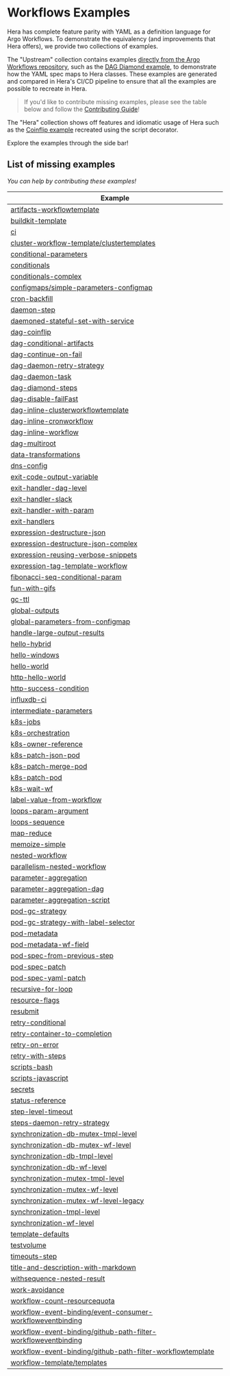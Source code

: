 # Workflows Examples

Hera has complete feature parity with YAML as a definition language for Argo Workflows. To demonstrate the equivalency
(and improvements that Hera offers), we provide two collections of examples.

The "Upstream" collection contains examples
[directly from the Argo Workflows repository](https://github.com/argoproj/argo-workflows/tree/6e97c7d/examples), such as
the [DAG Diamond example](workflows/upstream/dag_diamond.md), to demonstrate how the YAML spec maps to Hera classes.
These examples are generated and compared in Hera's CI/CD pipeline to ensure that all the examples are possible to
recreate in Hera.

> If you'd like to contribute missing examples, please see the table below and follow the
> [Contributing Guide](../CONTRIBUTING.md)!

The "Hera" collection shows off features and idiomatic usage of Hera such as the
[Coinflip example](workflows/scripts/coinflip.md) recreated using the script decorator.

Explore the examples through the side bar!

## List of **missing** examples

*You can help by contributing these examples!*

| Example |
|---------|
| [artifacts-workflowtemplate](https://github.com/argoproj/argo-workflows/blob/main/examples/artifacts-workflowtemplate.yaml) |
| [buildkit-template](https://github.com/argoproj/argo-workflows/blob/main/examples/buildkit-template.yaml) |
| [ci](https://github.com/argoproj/argo-workflows/blob/main/examples/ci.yaml) |
| [cluster-workflow-template/clustertemplates](https://github.com/argoproj/argo-workflows/blob/main/examples/cluster-workflow-template/clustertemplates.yaml) |
| [conditional-parameters](https://github.com/argoproj/argo-workflows/blob/main/examples/conditional-parameters.yaml) |
| [conditionals](https://github.com/argoproj/argo-workflows/blob/main/examples/conditionals.yaml) |
| [conditionals-complex](https://github.com/argoproj/argo-workflows/blob/main/examples/conditionals-complex.yaml) |
| [configmaps/simple-parameters-configmap](https://github.com/argoproj/argo-workflows/blob/main/examples/configmaps/simple-parameters-configmap.yaml) |
| [cron-backfill](https://github.com/argoproj/argo-workflows/blob/main/examples/cron-backfill.yaml) |
| [daemon-step](https://github.com/argoproj/argo-workflows/blob/main/examples/daemon-step.yaml) |
| [daemoned-stateful-set-with-service](https://github.com/argoproj/argo-workflows/blob/main/examples/daemoned-stateful-set-with-service.yaml) |
| [dag-coinflip](https://github.com/argoproj/argo-workflows/blob/main/examples/dag-coinflip.yaml) |
| [dag-conditional-artifacts](https://github.com/argoproj/argo-workflows/blob/main/examples/dag-conditional-artifacts.yaml) |
| [dag-continue-on-fail](https://github.com/argoproj/argo-workflows/blob/main/examples/dag-continue-on-fail.yaml) |
| [dag-daemon-retry-strategy](https://github.com/argoproj/argo-workflows/blob/main/examples/dag-daemon-retry-strategy.yaml) |
| [dag-daemon-task](https://github.com/argoproj/argo-workflows/blob/main/examples/dag-daemon-task.yaml) |
| [dag-diamond-steps](https://github.com/argoproj/argo-workflows/blob/main/examples/dag-diamond-steps.yaml) |
| [dag-disable-failFast](https://github.com/argoproj/argo-workflows/blob/main/examples/dag-disable-failFast.yaml) |
| [dag-inline-clusterworkflowtemplate](https://github.com/argoproj/argo-workflows/blob/main/examples/dag-inline-clusterworkflowtemplate.yaml) |
| [dag-inline-cronworkflow](https://github.com/argoproj/argo-workflows/blob/main/examples/dag-inline-cronworkflow.yaml) |
| [dag-inline-workflow](https://github.com/argoproj/argo-workflows/blob/main/examples/dag-inline-workflow.yaml) |
| [dag-multiroot](https://github.com/argoproj/argo-workflows/blob/main/examples/dag-multiroot.yaml) |
| [data-transformations](https://github.com/argoproj/argo-workflows/blob/main/examples/data-transformations.yaml) |
| [dns-config](https://github.com/argoproj/argo-workflows/blob/main/examples/dns-config.yaml) |
| [exit-code-output-variable](https://github.com/argoproj/argo-workflows/blob/main/examples/exit-code-output-variable.yaml) |
| [exit-handler-dag-level](https://github.com/argoproj/argo-workflows/blob/main/examples/exit-handler-dag-level.yaml) |
| [exit-handler-slack](https://github.com/argoproj/argo-workflows/blob/main/examples/exit-handler-slack.yaml) |
| [exit-handler-with-param](https://github.com/argoproj/argo-workflows/blob/main/examples/exit-handler-with-param.yaml) |
| [exit-handlers](https://github.com/argoproj/argo-workflows/blob/main/examples/exit-handlers.yaml) |
| [expression-destructure-json](https://github.com/argoproj/argo-workflows/blob/main/examples/expression-destructure-json.yaml) |
| [expression-destructure-json-complex](https://github.com/argoproj/argo-workflows/blob/main/examples/expression-destructure-json-complex.yaml) |
| [expression-reusing-verbose-snippets](https://github.com/argoproj/argo-workflows/blob/main/examples/expression-reusing-verbose-snippets.yaml) |
| [expression-tag-template-workflow](https://github.com/argoproj/argo-workflows/blob/main/examples/expression-tag-template-workflow.yaml) |
| [fibonacci-seq-conditional-param](https://github.com/argoproj/argo-workflows/blob/main/examples/fibonacci-seq-conditional-param.yaml) |
| [fun-with-gifs](https://github.com/argoproj/argo-workflows/blob/main/examples/fun-with-gifs.yaml) |
| [gc-ttl](https://github.com/argoproj/argo-workflows/blob/main/examples/gc-ttl.yaml) |
| [global-outputs](https://github.com/argoproj/argo-workflows/blob/main/examples/global-outputs.yaml) |
| [global-parameters-from-configmap](https://github.com/argoproj/argo-workflows/blob/main/examples/global-parameters-from-configmap.yaml) |
| [handle-large-output-results](https://github.com/argoproj/argo-workflows/blob/main/examples/handle-large-output-results.yaml) |
| [hello-hybrid](https://github.com/argoproj/argo-workflows/blob/main/examples/hello-hybrid.yaml) |
| [hello-windows](https://github.com/argoproj/argo-workflows/blob/main/examples/hello-windows.yaml) |
| [hello-world](https://github.com/argoproj/argo-workflows/blob/main/examples/hello-world.yaml) |
| [http-hello-world](https://github.com/argoproj/argo-workflows/blob/main/examples/http-hello-world.yaml) |
| [http-success-condition](https://github.com/argoproj/argo-workflows/blob/main/examples/http-success-condition.yaml) |
| [influxdb-ci](https://github.com/argoproj/argo-workflows/blob/main/examples/influxdb-ci.yaml) |
| [intermediate-parameters](https://github.com/argoproj/argo-workflows/blob/main/examples/intermediate-parameters.yaml) |
| [k8s-jobs](https://github.com/argoproj/argo-workflows/blob/main/examples/k8s-jobs.yaml) |
| [k8s-orchestration](https://github.com/argoproj/argo-workflows/blob/main/examples/k8s-orchestration.yaml) |
| [k8s-owner-reference](https://github.com/argoproj/argo-workflows/blob/main/examples/k8s-owner-reference.yaml) |
| [k8s-patch-json-pod](https://github.com/argoproj/argo-workflows/blob/main/examples/k8s-patch-json-pod.yaml) |
| [k8s-patch-merge-pod](https://github.com/argoproj/argo-workflows/blob/main/examples/k8s-patch-merge-pod.yaml) |
| [k8s-patch-pod](https://github.com/argoproj/argo-workflows/blob/main/examples/k8s-patch-pod.yaml) |
| [k8s-wait-wf](https://github.com/argoproj/argo-workflows/blob/main/examples/k8s-wait-wf.yaml) |
| [label-value-from-workflow](https://github.com/argoproj/argo-workflows/blob/main/examples/label-value-from-workflow.yaml) |
| [loops-param-argument](https://github.com/argoproj/argo-workflows/blob/main/examples/loops-param-argument.yaml) |
| [loops-sequence](https://github.com/argoproj/argo-workflows/blob/main/examples/loops-sequence.yaml) |
| [map-reduce](https://github.com/argoproj/argo-workflows/blob/main/examples/map-reduce.yaml) |
| [memoize-simple](https://github.com/argoproj/argo-workflows/blob/main/examples/memoize-simple.yaml) |
| [nested-workflow](https://github.com/argoproj/argo-workflows/blob/main/examples/nested-workflow.yaml) |
| [parallelism-nested-workflow](https://github.com/argoproj/argo-workflows/blob/main/examples/parallelism-nested-workflow.yaml) |
| [parameter-aggregation](https://github.com/argoproj/argo-workflows/blob/main/examples/parameter-aggregation.yaml) |
| [parameter-aggregation-dag](https://github.com/argoproj/argo-workflows/blob/main/examples/parameter-aggregation-dag.yaml) |
| [parameter-aggregation-script](https://github.com/argoproj/argo-workflows/blob/main/examples/parameter-aggregation-script.yaml) |
| [pod-gc-strategy](https://github.com/argoproj/argo-workflows/blob/main/examples/pod-gc-strategy.yaml) |
| [pod-gc-strategy-with-label-selector](https://github.com/argoproj/argo-workflows/blob/main/examples/pod-gc-strategy-with-label-selector.yaml) |
| [pod-metadata](https://github.com/argoproj/argo-workflows/blob/main/examples/pod-metadata.yaml) |
| [pod-metadata-wf-field](https://github.com/argoproj/argo-workflows/blob/main/examples/pod-metadata-wf-field.yaml) |
| [pod-spec-from-previous-step](https://github.com/argoproj/argo-workflows/blob/main/examples/pod-spec-from-previous-step.yaml) |
| [pod-spec-patch](https://github.com/argoproj/argo-workflows/blob/main/examples/pod-spec-patch.yaml) |
| [pod-spec-yaml-patch](https://github.com/argoproj/argo-workflows/blob/main/examples/pod-spec-yaml-patch.yaml) |
| [recursive-for-loop](https://github.com/argoproj/argo-workflows/blob/main/examples/recursive-for-loop.yaml) |
| [resource-flags](https://github.com/argoproj/argo-workflows/blob/main/examples/resource-flags.yaml) |
| [resubmit](https://github.com/argoproj/argo-workflows/blob/main/examples/resubmit.yaml) |
| [retry-conditional](https://github.com/argoproj/argo-workflows/blob/main/examples/retry-conditional.yaml) |
| [retry-container-to-completion](https://github.com/argoproj/argo-workflows/blob/main/examples/retry-container-to-completion.yaml) |
| [retry-on-error](https://github.com/argoproj/argo-workflows/blob/main/examples/retry-on-error.yaml) |
| [retry-with-steps](https://github.com/argoproj/argo-workflows/blob/main/examples/retry-with-steps.yaml) |
| [scripts-bash](https://github.com/argoproj/argo-workflows/blob/main/examples/scripts-bash.yaml) |
| [scripts-javascript](https://github.com/argoproj/argo-workflows/blob/main/examples/scripts-javascript.yaml) |
| [secrets](https://github.com/argoproj/argo-workflows/blob/main/examples/secrets.yaml) |
| [status-reference](https://github.com/argoproj/argo-workflows/blob/main/examples/status-reference.yaml) |
| [step-level-timeout](https://github.com/argoproj/argo-workflows/blob/main/examples/step-level-timeout.yaml) |
| [steps-daemon-retry-strategy](https://github.com/argoproj/argo-workflows/blob/main/examples/steps-daemon-retry-strategy.yaml) |
| [synchronization-db-mutex-tmpl-level](https://github.com/argoproj/argo-workflows/blob/main/examples/synchronization-db-mutex-tmpl-level.yaml) |
| [synchronization-db-mutex-wf-level](https://github.com/argoproj/argo-workflows/blob/main/examples/synchronization-db-mutex-wf-level.yaml) |
| [synchronization-db-tmpl-level](https://github.com/argoproj/argo-workflows/blob/main/examples/synchronization-db-tmpl-level.yaml) |
| [synchronization-db-wf-level](https://github.com/argoproj/argo-workflows/blob/main/examples/synchronization-db-wf-level.yaml) |
| [synchronization-mutex-tmpl-level](https://github.com/argoproj/argo-workflows/blob/main/examples/synchronization-mutex-tmpl-level.yaml) |
| [synchronization-mutex-wf-level](https://github.com/argoproj/argo-workflows/blob/main/examples/synchronization-mutex-wf-level.yaml) |
| [synchronization-mutex-wf-level-legacy](https://github.com/argoproj/argo-workflows/blob/main/examples/synchronization-mutex-wf-level-legacy.yaml) |
| [synchronization-tmpl-level](https://github.com/argoproj/argo-workflows/blob/main/examples/synchronization-tmpl-level.yaml) |
| [synchronization-wf-level](https://github.com/argoproj/argo-workflows/blob/main/examples/synchronization-wf-level.yaml) |
| [template-defaults](https://github.com/argoproj/argo-workflows/blob/main/examples/template-defaults.yaml) |
| [testvolume](https://github.com/argoproj/argo-workflows/blob/main/examples/testvolume.yaml) |
| [timeouts-step](https://github.com/argoproj/argo-workflows/blob/main/examples/timeouts-step.yaml) |
| [title-and-description-with-markdown](https://github.com/argoproj/argo-workflows/blob/main/examples/title-and-description-with-markdown.yaml) |
| [withsequence-nested-result](https://github.com/argoproj/argo-workflows/blob/main/examples/withsequence-nested-result.yaml) |
| [work-avoidance](https://github.com/argoproj/argo-workflows/blob/main/examples/work-avoidance.yaml) |
| [workflow-count-resourcequota](https://github.com/argoproj/argo-workflows/blob/main/examples/workflow-count-resourcequota.yaml) |
| [workflow-event-binding/event-consumer-workfloweventbinding](https://github.com/argoproj/argo-workflows/blob/main/examples/workflow-event-binding/event-consumer-workfloweventbinding.yaml) |
| [workflow-event-binding/github-path-filter-workfloweventbinding](https://github.com/argoproj/argo-workflows/blob/main/examples/workflow-event-binding/github-path-filter-workfloweventbinding.yaml) |
| [workflow-event-binding/github-path-filter-workflowtemplate](https://github.com/argoproj/argo-workflows/blob/main/examples/workflow-event-binding/github-path-filter-workflowtemplate.yaml) |
| [workflow-template/templates](https://github.com/argoproj/argo-workflows/blob/main/examples/workflow-template/templates.yaml) |
